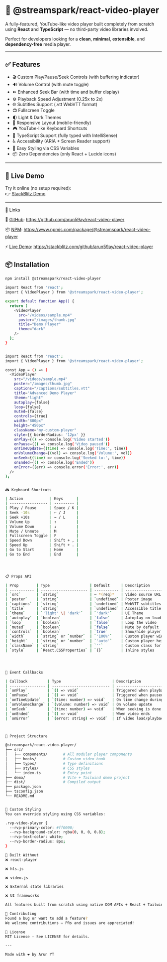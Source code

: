 # 🎥 @streamspark/react-video-player

A fully-featured, YouTube-like video player built completely from scratch using **React** and **TypeScript** — no third-party video libraries involved.

Perfect for developers looking for a **clean**, **minimal**, **extensible**, and **dependency-free** media player.

---

## ✅ Features

- 🎬 Custom Play/Pause/Seek Controls (with buffering indicator)  
- 🔊 Volume Control (with mute toggle)  
- ⏩ Enhanced Seek Bar (with time and buffer display)  
- ⚙️ Playback Speed Adjustment (0.25x to 2x)  
- 🌐 Subtitles Support (.vtt WebVTT format)  
- 📺 Fullscreen Toggle  
- 🌓 Light & Dark Themes  
- 📱 Responsive Layout (mobile-friendly)  
- 🎮 YouTube-like Keyboard Shortcuts  
- 🎯 TypeScript Support (fully typed with IntelliSense)  
- ♿ Accessibility (ARIA + Screen Reader support)  
- 🎨 Easy Styling via CSS Variables  
- 📦 Zero Dependencies (only React + Lucide icons)

---

## 🚀 Live Demo

Try it online (no setup required):  
👉 [StackBlitz Demo](https://stackblitz.com/github/arun59ay/react-video-player)

---

🔗 Links

🔧 [GitHub](https://github.com/arun59ay/react-video-player): https://github.com/arun59ay/react-video-player

📦 [NPM](https://www.npmjs.com/package/@streamspark/react-video-player): https://www.npmjs.com/package/@streamspark/react-video-player

⚡ [Live Demo](https://stackblitz.com/github/arun59ay/react-video-player): https://stackblitz.com/github/arun59ay/react-video-player


## 📦 Installation

```bash
npm install @streamspark/react-video-player

import React from 'react';
import { VideoPlayer } from '@streamspark/react-video-player';

export default function App() {
  return (
    <VideoPlayer
      src="/videos/sample.mp4"
      poster="/images/thumb.jpg"
      title="Demo Player"
      theme="dark"
    />
  );
}


import React from 'react';
import { VideoPlayer } from '@streamspark/react-video-player';

const App = () => (
  <VideoPlayer
    src="/videos/sample.mp4"
    poster="/images/thumb.jpg"
    captions="/captions/subtitles.vtt"
    title="Advanced Demo Player"
    theme="light"
    autoplay={false}
    loop={false}
    muted={false}
    controls={true}
    width="800px"
    height="450px"
    className="my-custom-player"
    style={{ borderRadius: '12px' }}
    onPlay={() => console.log('Video started')}
    onPause={() => console.log('Video paused')}
    onTimeUpdate={(time) => console.log('Time:', time)}
    onVolumeChange={(vol) => console.log('Volume:', vol)}
    onSeek={(time) => console.log('Seeked to:', time)}
    onEnded={() => console.log('Ended')}
    onError={(err) => console.error('Error:', err)}
  />
);


🎮 Keyboard Shortcuts

| Action            | Keys      |
| ----------------- | --------- |
| Play / Pause      | Space / K |
| Seek -10s         | ← / J     |
| Seek +10s         | → / L     |
| Volume Up         | ↑         |
| Volume Down       | ↓         |
| Mute / Unmute     | M         |
| Fullscreen Toggle | F         |
| Speed Down        | Shift + , |
| Speed Up          | Shift + . |
| Go to Start       | Home      |
| Go to End         | End       |




📋 Props API

| Prop        | Type                  | Default     | Description                         |
| ----------- | --------------------- | ----------- | ----------------------------------- |
| `src`       | `string`              | — *(req)*   | Video source URL                    |
| `poster`    | `string`              | `undefined` | Poster image                        |
| `captions`  | `string`              | `undefined` | WebVTT subtitles file               |
| `title`     | `string`              | `undefined` | Accessible title for screen readers |
| `theme`     | `'light' \| 'dark'`   | `'dark'`    | UI Theme                            |
| `autoplay`  | `boolean`             | `false`     | Autoplay on load                    |
| `loop`      | `boolean`             | `false`     | Loop the video                      |
| `muted`     | `boolean`             | `false`     | Mute by default                     |
| `controls`  | `boolean`             | `true`      | Show/hide player controls           |
| `width`     | `string` or `number`  | `'100%'`    | Custom player width                 |
| `height`    | `string` or `number`  | `'auto'`    | Custom player height                |
| `className` | `string`              | `''`        | Custom class for the wrapper        |
| `style`     | `React.CSSProperties` | `{}`        | Inline styles                       |




🧠 Event Callbacks

| Callback         | Type                       | Description                    |
| ---------------- | -------------------------- | ------------------------------ |
| `onPlay`         | `() => void`               | Triggered when playback starts |
| `onPause`        | `() => void`               | Triggered when paused          |
| `onTimeUpdate`   | `(time: number) => void`   | On time change during playback |
| `onVolumeChange` | `(volume: number) => void` | On volume update               |
| `onSeek`         | `(time: number) => void`   | When seeking is done           |
| `onEnded`        | `() => void`               | When video ends                |
| `onError`        | `(error: string) => void`  | If video load/playback fails   |



🧩 Project Structure

@streamspark/react-video-player/
├── src/
│   ├── components/       # All modular player components
│   ├── hooks/            # Custom video hook
│   ├── types/            # Type definitions
│   ├── styles/           # CSS styles
│   └── index.ts          # Entry point
├── demo/                 # Vite + Tailwind demo project
├── dist/                 # Compiled output
├── package.json
├── tsconfig.json
└── README.md


🎨 Custom Styling
You can override styling using CSS variables:

.rvp-video-player {
  --rvp-primary-color: #ff0000;
  --rvp-background-color: rgba(0, 0, 0, 0.8);
  --rvp-text-color: white;
  --rvp-border-radius: 8px;
}

🚫 Built Without
❌ react-player

❌ hls.js

❌ video.js

❌ External state libraries

❌ UI frameworks

All features built from scratch using native DOM APIs + React + Tailwind.

🤝 Contributing
Found a bug or want to add a feature?
We welcome contributions — PRs and issues are appreciated!

📄 License
MIT License — See LICENSE for details.

---

Made with ❤️ by Arun YT
